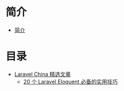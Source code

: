 # 简介

* [简介](README.md)

# 目录

- [Laravel China 精选文章](Laravel-China/README.md)
    - [20 个 Laravel Eloquent 必备的实用技巧](Laravel-China/20-个-Laravel-Eloquent-必备的实用技巧.md)
    